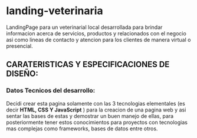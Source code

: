 # landing-veterinaria

LandingPage para un veterinarial local desarrollada para brindar informacion acerca de servicios, productos y relacionados con el negocio asi como lineas de contacto y atencion para los clientes de manera virtual o presencial.

## CARATERISTICAS Y ESPECIFICACIONES DE DISEÑO:



### Datos Tecnicos del desarrollo:

Decidi crear esta pagina solamente con las 3 tecnologias elementales (es decir **HTML, CSS Y JavaScript** ) para la creacion de una pagina web y asi sentar las bases de estas y demostrar un buen manejo de ellas, para posteriormente tener estos conocimientos para proyectos con tecnologias mas complejas como frameworks, bases de datos entre otros.
